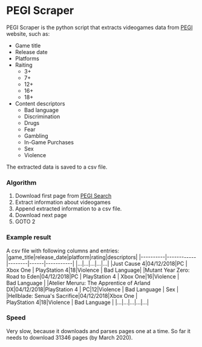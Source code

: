# PEGI Scraper

PEGI Scraper is the python script that extracts videogames data from [PEGI](https://pegi.info) website, such as:
- Game title
- Release date
- Platforms
- Raiting
  - 3+
  - 7+
  - 12+
  - 16+
  - 18+
- Content descriptors
  - Bad language
  - Discrimination
  - Drugs
  - Fear
  - Gambling
  - In-Game Purchases
  - Sex
  - Violence

The extracted data is saved to a csv file.

### Algorithm
1. Download first page from [PEGI Search](https://pegi.info/search-pegi?q=&op=Search&filter-age%5B%5D=&filter-descriptor%5B%5D=&filter-publisher=&filter-platform%5B%5D=&filter-release-year%5B%5D=&page=1)
2. Extract information about videogames
3. Append extracted information to a csv file. 
4. Download next page
5. GOTO 2

### Example result
A csv file with following columns and entries:
|game_title|release_date|platform|rating|descriptors|
|----------|------------|--------|------|-----------|
|...|...|...|...|...|
|Just Cause 4|04/12/2018|PC \| Xbox&nbsp;One \| PlayStation&nbsp;4|18|Violence \| Bad&nbsp;Language|
|Mutant Year Zero: Road to Eden|04/12/2018|PC \| PlayStation&nbsp;4 \| Xbox&nbsp;One|16|Violence \| Bad&nbsp;Language |
|Atelier Meruru: The Apprentice of Arland DX|04/12/2018|PlayStation&nbsp;4 \| PC|12|Violence \| Bad&nbsp;Language \| Sex |
|Hellblade: Senua's Sacrifice|04/12/2018|Xbox&nbsp;One \| PlayStation&nbsp;4|18|Violence \| Bad&nbsp;Language |
|...|...|...|...|...|

### Speed
Very slow, because it downloads and parses pages one at a time. So far it needs to download 31346 pages (by March 2020).

